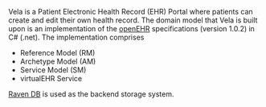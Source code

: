 Vela is a Patient Electronic Health Record (EHR) Portal where patients can create and edit their own health record. The domain model that Vela is built upon is an implementation of the [openEHR](http://openehr.org) specifications (version 1.0.2) in C# (.net). The implementation comprises
  * Reference Model (RM)
  * Archetype Model (AM)
  * Service Model (SM)
  * virtualEHR Service

[Raven DB](http://ravendb.net/) is used as the backend storage system.